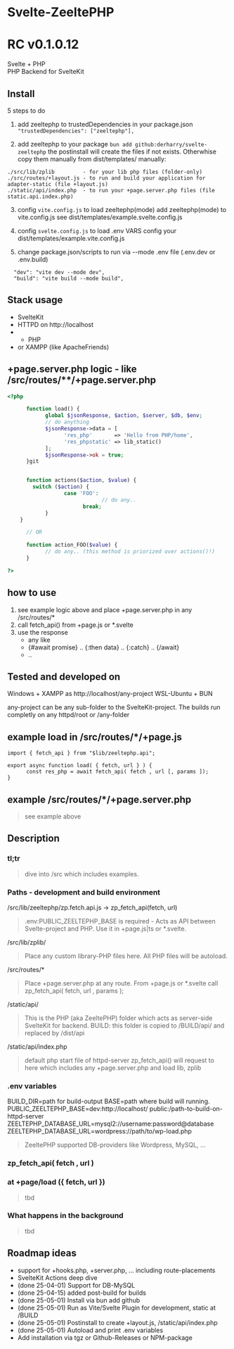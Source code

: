 # Svelte-ZeeltePHP
# RC v0.1.0.12
Svelte + PHP <br>
PHP Backend for SvelteKit

## Install 
5 steps to do

1) add zeeltephp to trustedDependencies in your package.json
`"trustedDependencies": ["zeeltephp"],`

2) add zeeltephp to your package
`bun add github:derharry/svelte-zeeltephp`
the postinstall will create the files if not exists.
Otherwhise copy them manually from dist/templates/ manually:
```
./src/lib/zplib         - for your lib php files (folder-only)
./src/routes/+layout.js - to run and build your application for adapter-static (file +layout.js)
./static/api/index.php  - to run your +page.server.php files (file static.api.index.php)
```

3) config `vite.config.js` to load zeeltephp(mode)
add zeeltephp(mode) to vite.config.js
see dist/templates/example.svelte.config.js

4) config `svelte.config.js` to load .env VARS
config your dist/templates/example.vite.config.js

5) change package.json/scripts to run via --mode .env file (.env.dev or .env.build)
```
  "dev": "vite dev --mode dev",
  "build": "vite build --mode build", 
```

## Stack usage
* SvelteKit 
* HTTPD on http://localhost 
* + PHP 
* or XAMPP (like ApacheFriends)

## +page.server.php logic - like /src/routes/**/+page.server.php
```PHP
<?php

      function load() {
            global $jsonResponse, $action, $server, $db, $env;
            // do anything
            $jsonResponse->data = [
                  'res_php'       => 'Hello from PHP/home',
                  'res_phpstatic' => lib_static()
            ];
            $jsonResponse->ok = true;
      }git


      function actions($action, $value) {
		switch ($action) {
                  case 'FOO':
                              // do any..
                        break;
            }
	}

      // OR

      function action_FOO($value) {
            // do any.. (this method is priorized over actions()!)
      }

?>
```

## how to use
1. see example logic above and place +page.server.php in any /src/routes/*
2. call fetch_api() from +page.js or *.svelte 
3. use the response 
	* any like
	* {#await promise} .. {:then data} .. {:catch} .. {/await}
	* ..

## Tested and developed on
Windows + XAMPP as http://localhost/any-project
WSL-Ubuntu + BUN

any-project can be any sub-folder to the SvelteKit-project. 
The builds run completly on any httpd/root or /any-folder 

## example load in /src/routes/*/+page.js
```JS
import { fetch_api } from "$lib/zeeltephp.api";

export async function load( { fetch, url } ) {
      const res_php = await fetch_api( fetch , url [, params ]); 
}
```

## example /src/routes/*/+page.server.php
> see example above


## Description

### tl;tr
> dive into /src which includes examples.

### Paths - development and build environment
/src/lib/zeeltephp/zp.fetch.api.js -> zp_fetch_api(fetch, url) 
> .env:PUBLIC_ZEELTEPHP_BASE is required -
> Acts as API between Svelte-project and PHP.
> Use it in +page.js|ts or *.svelte.
	
/src/lib/zplib/
> Place any custom library-PHP files here.
> All PHP files will be autoload.

/src/routes/*
> Place +page.server.php at any route.
> From +page.js or *.svelte call zp_fetch_api( fetch, url , params );

/static/api/ 
> This is the PHP (aka ZeeltePHP) folder which acts as server-side SvelteKit for backend.
> BUILD: this folder is copied to /BUILD/api/ and replaced by /dist/api

/static/api/index.php
> default php start file of httpd-server
> zp_fetch_api() will request to here which includes any +page.server.php and load lib, zplib


### .env variables
BUILD_DIR=path for build-output
BASE=path where build will running. 
PUBLIC_ZEELTEPHP_BASE=dev:http://localhost/<path-to-project> public:/path-to-build-on-httpd-server
ZEELTEPHP_DATABASE_URL=mysql2://username:password@database
ZEELTEPHP_DATABASE_URL=wordpress://path/to/wp-load.php

> ZeeltePHP supported DB-providers like Wordpress, MySQL, ...

### zp_fetch_api( fetch , url )
###   at +page/load ({ fetch, url })
> tbd

### What happens in the background
> tbd

## Roadmap ideas 
* support for +hooks.php, +server.php, ... including route-placements
* SvelteKit Actions deep dive
* (done 25-04-01) Support for DB-MySQL
* (done 25-04-15) added post-build for builds
* (done 25-05-01) Install via bun add github
* (done 25-05-01) Run as Vite/Svelte Plugin for development, static at /BUILD
* (done 25-05-01) Postinstall to create +layout.js, /static/api/index.php
* (done 25-05-01) Autoload and print .env variables
* Add installation via tgz or Github-Releases or NPM-package